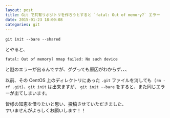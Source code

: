 ```yaml
---
layout: post
title: Git で共有リポジトリを作ろうとすると `fatal: Out of memory?` エラー
date: 2015-01-23 18:00:08
categories: git
---
```

<pre><code>git init --bare --shared　
</code></pre>

<p>とやると、</p>

<pre><code>fatal: Out of memory? mmap failed: No such device
</code></pre>

<p>と謎のエラーが出るんですが、ググっても原因がわからず、、、</p>

<p>以前、その CentOS 上のディレクトリにあった <code>.git</code> ファイルを消しても（<code>rm -rf .git</code>）、<code>git init</code> は出来ますが、 <code>git init --bare</code> をすると、また同じエラーが出てしまいます。</p>

<p>皆様の知恵を借りたいと思い、投稿させていただきました、  <br>
すいませんがよろしくお願いします！！</p>
